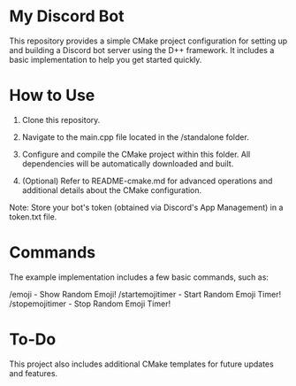 # My Discord Bot

This repository provides a simple CMake project configuration for setting up and building a Discord bot server using the D++ framework. It includes a basic implementation to help you get started quickly.

# How to Use

1. Clone this repository.

2. Navigate to the main.cpp file located in the /standalone folder.

3. Configure and compile the CMake project within this folder. All dependencies will be automatically downloaded and built.

4. (Optional) Refer to README-cmake.md for advanced operations and additional details about the CMake configuration.

Note: Store your bot's token (obtained via Discord's App Management) in a token.txt file.

# Commands
The example implementation includes a few basic commands, such as:

/emoji - Show Random Emoji!
/startemojitimer - Start Random Emoji Timer!
/stopemojitimer - Stop Random Emoji Timer!

# To-Do

This project also includes additional CMake templates for future updates and features.